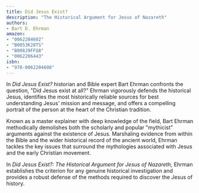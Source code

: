 ```yaml
---
title: Did Jesus Exist?
description: "The Historical Argument for Jesus of Nazareth"
authors:
- Bart D. Ehrman
amazon:
- "0062204602"
- "B0053K28TS"
- "B008J9FFQ8"
- "0062206443"
isbn:
- "978-0062204608"
---
```

In _Did Jesus Exist?_ historian and Bible expert Bart Ehrman confronts the question, "Did Jesus exist at all?" Ehrman vigorously defends the historical Jesus, identifies the most historically reliable sources for best understanding Jesus' mission and message, and offers a compelling portrait of the person at the heart of the Christian tradition.

Known as a master explainer with deep knowledge of the field, Bart Ehrman methodically demolishes both the scholarly and popular "mythicist" arguments against the existence of Jesus. Marshaling evidence from within the Bible and the wider historical record of the ancient world, Ehrman tackles the key issues that surround the mythologies associated with Jesus and the early Christian movement.

In _Did Jesus Exist?: The Historical Argument for Jesus of Nazareth,_ Ehrman establishes the criterion for any genuine historical investigation and provides a robust defense of the methods required to discover the Jesus of history.
